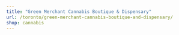 ```yaml
---
title: "Green Merchant Cannabis Boutique & Dispensary"
url: /toronto/green-merchant-cannabis-boutique-and-dispensary/
shop: cannabis
---
```

